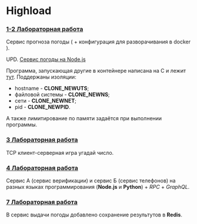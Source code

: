 # Highload

### [1-2 Лабораторная работа](https://github.com/heatory/Highload/tree/master/python-api "1-2 Лабораторная работа")

Сервис прогноза погоды ( + конфигурация для разворачивания в docker ).

UPD. [Сервис погоды на Node.js](https://github.com/heatory/Highload/tree/master/nodejs-api "Сервис погоды на Node.js")

Программа, запускающая другие в контейнере написана на C и лежит [тут](https://github.com/heatory/Highload/tree/master/isolation "тут"). Поддержаны изоляции:
 * hostname - **CLONE_NEWUTS**; 
 * файловой системы - **CLONE_NEWNS**; 
 * сети - **CLONE_NEWNET**; 
 * pid - **CLONE_NEWPID**.
 
А также лимитирование по памяти задаётся при выполнении программы.

### [3 Лабораторная работа](https://github.com/heatory/Highload/tree/master/python-tcp-game "3 Лабораторная работа")

TCP клиент-серверная игра угадай число.

### [4 Лабораторная работа](https://github.com/heatory/Highload/tree/master/services "4 Лабораторная работа")

Cервис А (сервис верификации) и сервис Б (сервис телефонов) на разных языках программирования (**Node.js** и **Python**) + *RPC* + *GraphQL*.

### [7 Лабораторная работа](https://github.com/heatory/Highload/tree/master/nodejs-api "7 Лабораторная работа")

В сервис выдачи погоды добавлено сохранение результутов в **Redis**. 